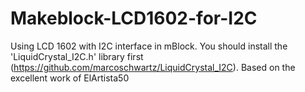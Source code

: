 # Makeblock-LCD1602-for-I2C
Using LCD 1602 with I2C interface in mBlock. You should install the 'LiquidCrystal_I2C.h' library first (https://github.com/marcoschwartz/LiquidCrystal_I2C). Based on the excellent work of ElArtista50
